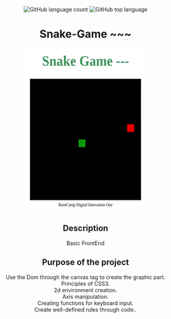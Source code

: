 <div align="center"> 
 
![GitHub language count](https://img.shields.io/github/languages/count/Ruan-codeVi/Clone-Netflix?color=green&style=for-the-badge) ![GitHub top language](https://img.shields.io/github/languages/top/Ruan-codeVi/Clone-Netflix?color=green&style=for-the-badge)


# Snake-Game ~~~
![Screen](/assets/snakeGame.gif)
 
 
##  Description

Basic FrontEnd

##  Purpose of the project
 Use the Dom through the canvas tag to create the graphic part. </br> 
 Principles of CSS3. </br> 
 2d environment creation. </br> 
 Axis manipulation. </br> 
 Creating functions for keyboard input. </br> 
 Create well-defined rules through code.. </br> 

</div> </br> 
